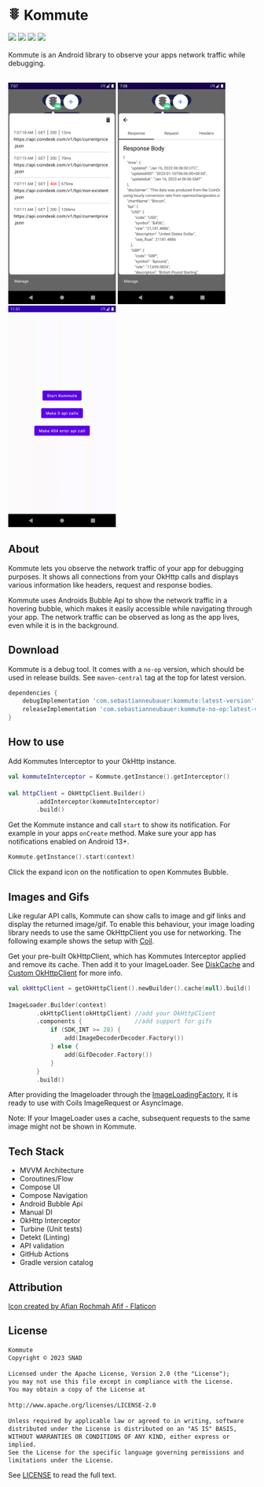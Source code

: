 # <img src="screenshots/kommuteIcon.png" height="25"> Kommute 

![](https://img.shields.io/maven-central/v/com.sebastianneubauer/kommute) ![](https://img.shields.io/badge/Kotlin-1.8.21-orange) ![](https://img.shields.io/badge/SDK-21+-brightgreen) ![](https://img.shields.io/badge/Android_Weekly-Issue_557-yellow)
<br /><br />
Kommute is an Android library to observe your apps network traffic while debugging.
<br /><br />

<p float="left">
<img src="screenshots/kommute1.png" height="450">
<img src="screenshots/kommute2.png" height="450">
<img src="screenshots/kommuteGif.gif" height="450">
</p>

## About

Kommute lets you observe the network traffic of your app for debugging purposes. It shows all connections from your OkHttp calls and displays various information like headers, request and response bodies.

Kommute uses Androids Bubble Api to show the network traffic in a hovering bubble, which makes it easily accessible while navigating through your app.
The network traffic can be observed as long as the app lives, even while it is in the background.

## Download

Kommute is a debug tool. It comes with a `no-op` version, which should be used in release builds. See `maven-central` tag at the top for latest version.

```groovy
dependencies {
    debugImplementation 'com.sebastianneubauer:kommute:latest-version'
    releaseImplementation 'com.sebastianneubauer:kommute-no-op:latest-version'
}
```

## How to use

Add Kommutes Interceptor to your OkHttp instance.

```kotlin
val kommuteInterceptor = Kommute.getInstance().getInterceptor()

val httpClient = OkHttpClient.Builder()
        .addInterceptor(kommuteInterceptor)
        .build()
```

Get the Kommute instance and call `start` to show its notification. For example in your apps `onCreate` method.
Make sure your app has notifications enabled on Android 13+.

```kotlin
Kommute.getInstance().start(context)
```

Click the expand icon on the notification to open Kommutes Bubble.

## Images and Gifs

Like regular API calls, Kommute can show calls to image and gif links and display the returned image/gif. To enable this behaviour, your image loading library needs to use the same OkHttpClient you use for networking. The following example shows the setup with [Coil](https://coil-kt.github.io/coil/).

Get your pre-built OkHttpClient, which has Kommutes Interceptor applied and remove its cache. Then add it to your ImageLoader. See [DiskCache](https://coil-kt.github.io/coil/upgrading/#disk-cache) and [Custom OkHttpClient](https://coil-kt.github.io/coil/recipes/#using-a-custom-okhttpclient) for more info.

```kotlin
val okHttpClient = getOkHttpClient().newBuilder().cache(null).build()

ImageLoader.Builder(context)
        .okHttpClient(okHttpClient) //add your OkHttpClient
        .components {               //add support for gifs
            if (SDK_INT >= 28) {
                add(ImageDecoderDecoder.Factory())
            } else {
                add(GifDecoder.Factory())
            }
        }
        .build()
```

After providing the Imageloader through the [ImageLoadingFactory](https://coil-kt.github.io/coil/getting_started/#image-loaders), it is ready to use with Coils ImageRequest or AsyncImage.

Note: If your ImageLoader uses a cache, subsequent requests to the same image might not be shown in Kommute.

## Tech Stack

- MVVM Architecture
- Coroutines/Flow
- Compose UI
- Compose Navigation
- Android Bubble Api
- Manual DI
- OkHttp Interceptor
- Turbine (Unit tests)
- Detekt (Linting)
- API validation
- GitHub Actions
- Gradle version catalog

## Attribution

<a href="https://www.flaticon.com/free-icons/ui" title="icon">Icon created by Afian Rochmah Afif - Flaticon</a>

## License

```
Kommute
Copyright © 2023 SNAD

Licensed under the Apache License, Version 2.0 (the "License");
you may not use this file except in compliance with the License.
You may obtain a copy of the License at

http://www.apache.org/licenses/LICENSE-2.0

Unless required by applicable law or agreed to in writing, software
distributed under the License is distributed on an "AS IS" BASIS,
WITHOUT WARRANTIES OR CONDITIONS OF ANY KIND, either express or implied.
See the License for the specific language governing permissions and 
limitations under the License.
```
See [LICENSE](LICENSE.md) to read the full text.
